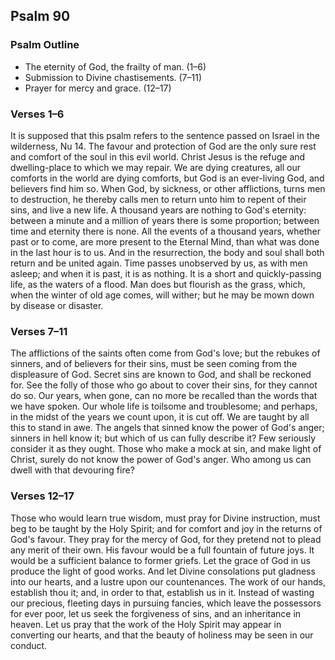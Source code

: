 ## Psalm 90

### Psalm Outline

- The eternity of God, the frailty of man. (1–6)
- Submission to Divine chastisements. (7–11)
- Prayer for mercy and grace. (12–17)

### Verses 1–6

It is supposed that this psalm refers to the sentence passed on Israel in the wilderness, Nu 14. The favour and protection of God are the only sure rest and comfort of the soul in this evil world. Christ Jesus is the refuge and dwelling-place to which we may repair. We are dying creatures, all our comforts in the world are dying comforts, but God is an ever-living God, and believers find him so. When God, by sickness, or other afflictions, turns men to destruction, he thereby calls men to return unto him to repent of their sins, and live a new life. A thousand years are nothing to God's eternity: between a minute and a million of years there is some proportion; between time and eternity there is none. All the events of a thousand years, whether past or to come, are more present to the Eternal Mind, than what was done in the last hour is to us. And in the resurrection, the body and soul shall both return and be united again. Time passes unobserved by us, as with men asleep; and when it is past, it is as nothing. It is a short and quickly-passing life, as the waters of a flood. Man does but flourish as the grass, which, when the winter of old age comes, will wither; but he may be mown down by disease or disaster.

### Verses 7–11

The afflictions of the saints often come from God's love; but the rebukes of sinners, and of believers for their sins, must be seen coming from the displeasure of God. Secret sins are known to God, and shall be reckoned for. See the folly of those who go about to cover their sins, for they cannot do so. Our years, when gone, can no more be recalled than the words that we have spoken. Our whole life is toilsome and troublesome; and perhaps, in the midst of the years we count upon, it is cut off. We are taught by all this to stand in awe. The angels that sinned know the power of God's anger; sinners in hell know it; but which of us can fully describe it? Few seriously consider it as they ought. Those who make a mock at sin, and make light of Christ, surely do not know the power of God's anger. Who among us can dwell with that devouring fire?

### Verses 12–17

Those who would learn true wisdom, must pray for Divine instruction, must beg to be taught by the Holy Spirit; and for comfort and joy in the returns of God's favour. They pray for the mercy of God, for they pretend not to plead any merit of their own. His favour would be a full fountain of future joys. It would be a sufficient balance to former griefs. Let the grace of God in us produce the light of good works. And let Divine consolations put gladness into our hearts, and a lustre upon our countenances. The work of our hands, establish thou it; and, in order to that, establish us in it. Instead of wasting our precious, fleeting days in pursuing fancies, which leave the possessors for ever poor, let us seek the forgiveness of sins, and an inheritance in heaven. Let us pray that the work of the Holy Spirit may appear in converting our hearts, and that the beauty of holiness may be seen in our conduct.

